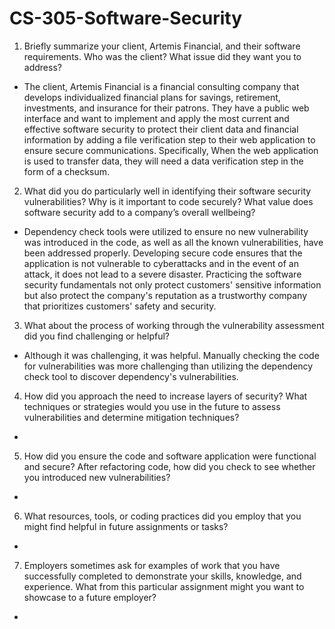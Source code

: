 # CS-305-Software-Security

1. Briefly summarize your client, Artemis Financial, and their software requirements. Who was the client? What issue did they want you to address?
- The client, Artemis Financial is a financial consulting company that develops individualized financial plans for savings, retirement, investments, and insurance for their patrons. They have a public web interface and want to implement and apply the most current and effective software security to protect their client data and financial information by adding a file verification step to their web application to ensure secure communications. Specifically, When the web application is used to transfer data, they will need a data verification step in the form of a checksum.  

2. What did you do particularly well in identifying their software security vulnerabilities? Why is it important to code securely? What value does software security add to a company’s overall wellbeing?
- Dependency check tools were utilized to ensure no new vulnerability was introduced in the code, as well as all the known vulnerabilities, have been addressed properly. Developing secure code ensures that the application is not vulnerable to cyberattacks and in the event of an attack, it does not lead to a severe disaster. Practicing the software security fundamentals not only protect customers' sensitive information but also protect the company's reputation as a trustworthy company that prioritizes customers' safety and security. 

3. What about the process of working through the vulnerability assessment did you find challenging or helpful?
- Although it was challenging, it was helpful. Manually checking the code for vulnerabilities was more challenging than utilizing the dependency check tool to discover dependency's vulnerabilities.

4. How did you approach the need to increase layers of security? What techniques or strategies would you use in the future to assess vulnerabilities and determine mitigation techniques?
- 

5. How did you ensure the code and software application were functional and secure? After refactoring code, how did you check to see whether you introduced new vulnerabilities?
- 

6. What resources, tools, or coding practices did you employ that you might find helpful in future assignments or tasks?
- 

7. Employers sometimes ask for examples of work that you have successfully completed to demonstrate your skills, knowledge, and experience. What from this particular assignment might you want to showcase to a future employer?
- 
